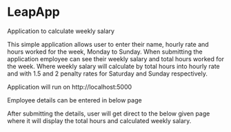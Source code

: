 # LeapApp
Application to calculate weekly salary

This simple application allows user to enter their name, hourly rate and hours worked for the week, Monday to Sunday. 
When submitting the application employee can see their weekly salary and total hours worked for the week. Where weekly salary will 
calculate by total hours into hourly rate and with 1.5 and 2 penalty rates for Saturday and Sunday respectively.

Application will run on http://localhost:5000

Employee details can be entered in below page 



After submitting the details, user will get direct to the below given page where it will display the total hours and calculated weekly salary.
 
